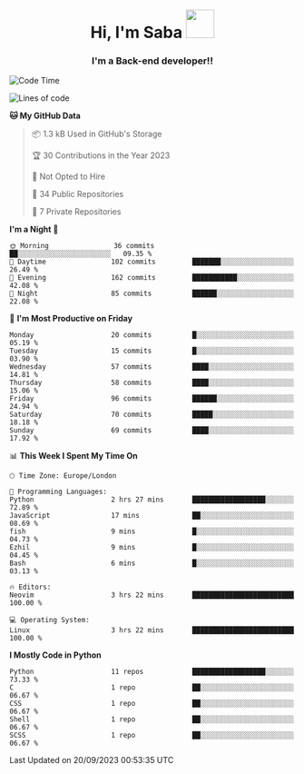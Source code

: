 <h1 align="center">Hi, I'm Saba <img src="https://media.giphy.com/media/EdB2g3VFDoKs57oe1w/giphy.gif" width="50"></h1>
<h3 align="center">I'm a Back-end developer!!</h3>

<!--START_SECTION:waka-->
![Code Time](http://img.shields.io/badge/Code%20Time-776%20hrs%2030%20mins-blue)

![Lines of code](https://img.shields.io/badge/From%20Hello%20World%20I%27ve%20Written-53.4%20thousand%20lines%20of%20code-blue)

**🐱 My GitHub Data** 

> 📦 1.3 kB Used in GitHub's Storage 
 > 
> 🏆 30 Contributions in the Year 2023
 > 
> 🚫 Not Opted to Hire
 > 
> 📜 34 Public Repositories 
 > 
> 🔑 7 Private Repositories 
 > 
**I'm a Night 🦉** 

```text
🌞 Morning                36 commits          ██░░░░░░░░░░░░░░░░░░░░░░░   09.35 % 
🌆 Daytime                102 commits         ███████░░░░░░░░░░░░░░░░░░   26.49 % 
🌃 Evening                162 commits         ███████████░░░░░░░░░░░░░░   42.08 % 
🌙 Night                  85 commits          ██████░░░░░░░░░░░░░░░░░░░   22.08 % 
```
📅 **I'm Most Productive on Friday** 

```text
Monday                   20 commits          █░░░░░░░░░░░░░░░░░░░░░░░░   05.19 % 
Tuesday                  15 commits          █░░░░░░░░░░░░░░░░░░░░░░░░   03.90 % 
Wednesday                57 commits          ████░░░░░░░░░░░░░░░░░░░░░   14.81 % 
Thursday                 58 commits          ████░░░░░░░░░░░░░░░░░░░░░   15.06 % 
Friday                   96 commits          ██████░░░░░░░░░░░░░░░░░░░   24.94 % 
Saturday                 70 commits          █████░░░░░░░░░░░░░░░░░░░░   18.18 % 
Sunday                   69 commits          ████░░░░░░░░░░░░░░░░░░░░░   17.92 % 
```


📊 **This Week I Spent My Time On** 

```text
🕑︎ Time Zone: Europe/London

💬 Programming Languages: 
Python                   2 hrs 27 mins       ██████████████████░░░░░░░   72.89 % 
JavaScript               17 mins             ██░░░░░░░░░░░░░░░░░░░░░░░   08.69 % 
fish                     9 mins              █░░░░░░░░░░░░░░░░░░░░░░░░   04.73 % 
Ezhil                    9 mins              █░░░░░░░░░░░░░░░░░░░░░░░░   04.45 % 
Bash                     6 mins              █░░░░░░░░░░░░░░░░░░░░░░░░   03.13 % 

🔥 Editors: 
Neovim                   3 hrs 22 mins       █████████████████████████   100.00 % 

💻 Operating System: 
Linux                    3 hrs 22 mins       █████████████████████████   100.00 % 
```

**I Mostly Code in Python** 

```text
Python                   11 repos            ██████████████████░░░░░░░   73.33 % 
C                        1 repo              ██░░░░░░░░░░░░░░░░░░░░░░░   06.67 % 
CSS                      1 repo              ██░░░░░░░░░░░░░░░░░░░░░░░   06.67 % 
Shell                    1 repo              ██░░░░░░░░░░░░░░░░░░░░░░░   06.67 % 
SCSS                     1 repo              ██░░░░░░░░░░░░░░░░░░░░░░░   06.67 % 
```




 Last Updated on 20/09/2023 00:53:35 UTC
<!--END_SECTION:waka-->
